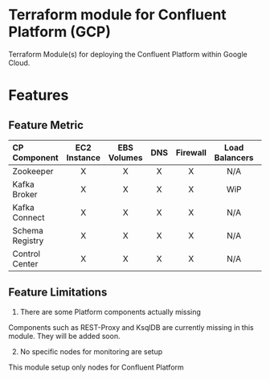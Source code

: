 # Terraform module for Confluent Platform (GCP)

Terraform Module(s) for deploying the Confluent Platform within Google Cloud.



# Features

## Feature Metric

| CP Component    | EC2 Instance | EBS Volumes |  DNS        | Firewall        | Load Balancers | Multi zone |
|:--------------- |:------------:|:-----------:|:-----------:|:---------------:|:--------------:|:----------:|
| Zookeeper       | X            | X           | X           | X               | N/A            | X          |
| Kafka Broker    | X            | X           | X           | X               | WiP            | X          |
| Kafka Connect   | X            | X           | X           | X               | N/A            | X          |
| Schema Registry | X            | X           | X           | X               | N/A            | X          |
| Control Center  | X            | X           | X           | X               | N/A            | X          |

## Feature Limitations

1. There are some Platform components actually missing

Components such as REST-Proxy and KsqlDB are currently missing in this module. They will be added soon.

2. No specific nodes for monitoring are setup

This module setup only nodes for Confluent Platform
